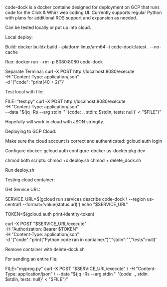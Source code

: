 code-dock is a docker containe designed for deployment on GCP that runs code for the Click & Whirr web coding UI. Currently supports regular Python with plans for additional ROS support and expansion as needed.

Can be tested locally or put up into cloud.

Local deploy:

Build:
docker buildx build --platform linux/arm64 -t code-dock:latest . --no-cache

Run:
docker run --rm -p 8080:8080 code-dock

Separate Terminal:
curl -X POST http://localhost:8080/execute \
     -H "Content-Type: application/json" \
     -d '{"code": "print(40 + 2)"}'

Test local with file:

FILE="test.py"
curl -X POST http://localhost:8080/execute \
     -H "Content-Type: application/json" \
     --data "$(jq -Rs --arg stdin '' '{code: ., stdin: $stdin, tests: null}' < "$FILE")"

Hopefully will work in cloud with JSON stringify.

Deploying to GCP Cloud:

Make sure the cloud account is correct and authenticated:
gcloud auth login

Configure docker:
gcloud auth configure-docker us-docker.pkg.dev

chmod both scripts:
chmod +x deploy.sh 
chmod + delete_dock.sh


Run deploy.sh

Testing cloud container:

Get Service URL:

SERVICE_URL=$(gcloud run services describe code-dock \
               --region us-central1 --format='value(status.url)')
echo "$SERVICE_URL"

TOKEN=$(gcloud auth print-identity-token)

curl -X POST "$SERVICE_URL/execute" \
     -H "Authorization: Bearer $TOKEN" \
     -H "Content-Type: application/json" \
     -d '{"code":"print(\"Python code ran in container.\")","stdin":"","tests":null}'

Remove container with delete-dock.sh

For sending an entire file:

FILE="myprog.py"
curl -X POST "$SERVICE_URL/execute" \
     -H "Content-Type: application/json" \
     --data "$(jq -Rs --arg stdin '' '{code: ., stdin: $stdin, tests: null}' < "$FILE")"
